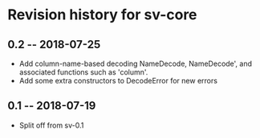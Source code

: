 # Revision history for sv-core

## 0.2 -- 2018-07-25

* Add column-name-based decoding NameDecode, NameDecode', and associated
  functions such as 'column'.
* Add some extra constructors to DecodeError for new errors

## 0.1 -- 2018-07-19

* Split off from sv-0.1

